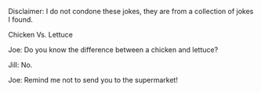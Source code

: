 Disclaimer: I do not condone these jokes, they are from a collection of jokes I found.

Chicken Vs. Lettuce

Joe: Do you know the difference between a chicken and lettuce?

Jill: No.

Joe: Remind me not to send you to the supermarket!

